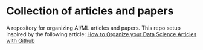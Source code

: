 # Collection of articles and papers

A repository for organizing AI/ML articles and papers. 
This repo setup inspired by the following article: [How to Organize your Data Science Articles with Github](https://towardsdatascience.com/how-to-organize-your-data-science-articles-with-github-b5b9427dad37)
